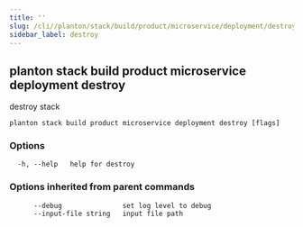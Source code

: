 ```yaml
---
title: ''
slug: /cli//planton/stack/build/product/microservice/deployment/destroy
sidebar_label: destroy
---
```

## planton stack build product microservice deployment destroy

destroy stack

```
planton stack build product microservice deployment destroy [flags]
```

### Options

```
  -h, --help   help for destroy
```

### Options inherited from parent commands

```
      --debug               set log level to debug
      --input-file string   input file path
```

